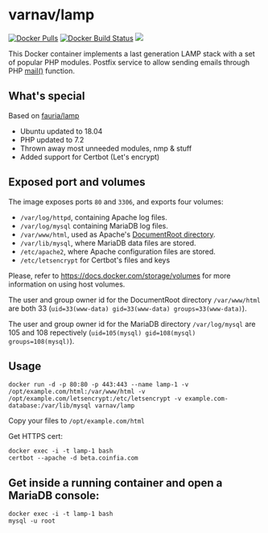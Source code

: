 varnav/lamp
==========

[![Docker Pulls](https://img.shields.io/docker/pulls/varnav/lamp.svg?style=plastic)](https://hub.docker.com/r/varnav/lamp/)
[![Docker Build Status](https://img.shields.io/docker/build/varnav/lamp.svg?style=plastic)](https://hub.docker.com/r/varnav/lamp/builds/)
[![](https://images.microbadger.com/badges/image/varnav/lamp.svg)](https://microbadger.com/images/varnav/lamp "varnav/lamp")

This Docker container implements a last generation LAMP stack with a set of popular PHP modules. Postfix service to allow sending emails through PHP [mail()](http://php.net/manual/en/function.mail.php) function.

## What's special

Based on [fauria/lamp](https://github.com/fauria/docker-lamp)

* Ubuntu updated to 18.04
* PHP updated to 7.2
* Thrown away most unneeded modules, nmp & stuff
* Added support for Certbot (Let's encrypt)

## Exposed port and volumes

The image exposes ports `80` and `3306`, and exports four volumes:

* `/var/log/httpd`, containing Apache log files.
* `/var/log/mysql` containing MariaDB log files.
* `/var/www/html`, used as Apache's [DocumentRoot directory](http://httpd.apache.org/docs/2.4/en/mod/core.html#documentroot).
* `/var/lib/mysql`, where MariaDB data files are stored.
* `/etc/apache2`, where Apache configuration files are stored.
* `/etc/letsencrypt` for Certbot's files and keys

Please, refer to https://docs.docker.com/storage/volumes for more information on using host volumes.

The user and group owner id for the DocumentRoot directory `/var/www/html` are both 33 (`uid=33(www-data) gid=33(www-data) groups=33(www-data)`).

The user and group owner id for the MariaDB directory `/var/log/mysql` are 105 and 108 repectively (`uid=105(mysql) gid=108(mysql) groups=108(mysql)`).

## Usage

```
docker run -d -p 80:80 -p 443:443 --name lamp-1 -v /opt/example.com/html:/var/www/html -v /opt/example.com/letsencrypt:/etc/letsencrypt -v example.com-database:/var/lib/mysql varnav/lamp
```

Copy your files to `/opt/example.com/html`

Get HTTPS cert:

```
docker exec -i -t lamp-1 bash
certbot --apache -d beta.coinfia.com
```

## Get inside a running container and open a MariaDB console:

```
docker exec -i -t lamp-1 bash
mysql -u root
```
